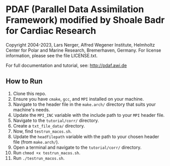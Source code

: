 
# PDAF (Parallel Data Assimilation Framework) modified by Shoale Badr for Cardiac Research

Copyright 2004-2023, Lars Nerger, Alfred Wegener Institute, Helmholtz Center
for Polar and Marine Research, Bremerhaven, Germany. 
For license information, please see the file LICENSE.txt.

For full documentation and tutorial, see: http://pdaf.awi.de 


## How to Run

1. Clone this repo.
2. Ensure you have `cmake`, `gcc`, and `MPI` installed on your machine.
3. Navigate to the header file in the `make.arch/` directory that suits your machine's needs.
4. Update the `MPI_INC` variable with the include path to your `MPI` header file.
5. Navigate to the `tutorial/corr/` directory.
6. Create a `txt_file_data/` directory.
7. Now, find `testrun_macos.sh`.
8. Update the `headfilepath` variable with the path to your chosen header file (from `make.arch/`).
9. Open a terminal and navigate to the `tutorial/corr/` directory.
10. Run `chmod +x testrun_macos.sh`.
11. Run `./testrun_macos.sh`.

